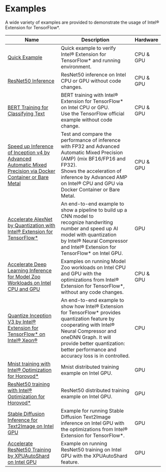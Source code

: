 # Examples

A wide variety of examples are provided to demonstrate the usage of Intel® Extension for TensorFlow*. 

|Name|Description|Hardware|
|-|-|-|
|[Quick Example](quick_example.html)|Quick example to verify Intel® Extension for TensorFlow* and running environment.|CPU & GPU|
|[ResNet50 Inference](./infer_resnet50/README.html)|ResNet50 inference on Intel CPU or GPU without code changes.|CPU & GPU|
|[BERT Training for Classifying Text](./train_bert/README.html)|BERT training with Intel® Extension for TensorFlow* on Intel CPU or GPU.<br>Use the TensorFlow official example without code change.|CPU & GPU|
|[Speed up Inference of Inception v4 by Advanced Automatic Mixed Precision via Docker Container or Bare Metal](./infer_inception_v4_amp/README.html)|Test and compare the performance of inference with FP32 and Advanced Automatic Mixed Precision (AMP) (mix BF16/FP16 and FP32).<br>Shows the acceleration of inference by Advanced AMP on Intel® CPU and GPU via Docker Container or Bare Metal.|CPU & GPU|
|[Accelerate AlexNet by Quantization with Intel® Extension for TensorFlow*](./accelerate_alexnet_by_quantization/README.html)| An end-to-end example to show a pipeline to build up a CNN model to <br>recognize handwriting number and speed up AI model with quantization <br>by Intel® Neural Compressor and Intel® Extension for TensorFlow* on Intel GPU.|GPU|
|[Accelerate Deep Learning Inference for Model Zoo Workloads on Intel CPU and GPU](./model_zoo_example/README.html)|Examples on running Model Zoo workloads on Intel CPU and GPU with the optimizations from Intel® Extension for TensorFlow*, without any code changes.|CPU & GPU|
|[Quantize Inception V3 by Intel® Extension for TensorFlow* on Intel® Xeon®](./quantize_inception_v3/README.html)|An end-to-end example to show how Intel® Extension for TensorFlow* provides quantization feature by cooperating with Intel® Neural Compressor and oneDNN Graph. It will provide better quantization: better performance and accuracy loss is in controlled.|CPU|
|[Mnist training with Intel® Optimization for Horovod*](./train_horovod/mnist/README.html)|Mnist distributed training example on Intel GPU. |GPU|
|[ResNet50 training with Intel® Optimization for Horovod*](./train_horovod/resnet50/README.html)|ResNet50 distributed training example on Intel GPU. |GPU|
|[Stable Diffusion Inference for Text2Image on Intel GPU](./stable_diffussion_inference/README.html)|Example for running Stable Diffusion Text2Image inference on Intel GPU with the optimizations from Intel® Extension for TensorFlow*. |GPU|
|[Accelerate ResNet50 Training by XPUAutoShard on Intel GPU](./train_resnet50_with_autoshard/README.html)|Example on running ResNet50 training on Intel GPU with the XPUAutoShard feature. |GPU|

